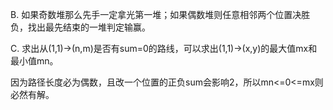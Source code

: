 B. 如果奇数堆那么先手一定拿光第一堆；如果偶数堆则任意相邻两个位置决胜负，找出最先结束的一堆判定输赢。

C. 求出从(1,1)->(n,m)是否有sum=0的路线，可以求出(1,1)->(x,y)的最大值mx和最小值mn。

   因为路径长度必为偶数，且改一个位置的正负sum会影响2，所以mn<=0<=mx则必然有解。

